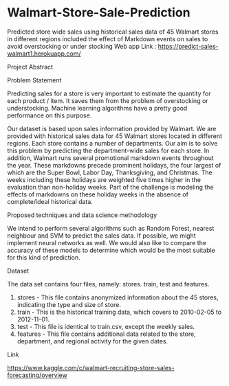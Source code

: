# Walmart-Store-Sale-Prediction
Predicted store wide sales using historical sales data of 45 Walmart stores in different regions included the effect of Markdown events on sales to avoid overstocking or under stocking 
Web app Link : https://predict-sales-walmart1.herokuapp.com/

Project Abstract

Problem Statement

Predicting sales for a store is very important to estimate the quantity for each product / item. It saves them from the problem of overstocking or understocking. Machine learning algorithms have a pretty good performance on this purpose.

Our dataset is based upon sales information provided by Walmart. We are provided with historical sales data for 45 Walmart stores located in different regions. Each store contains a number of departments. Our aim is to solve this problem by predicting the department-wide sales for each store. In addition, Walmart runs several promotional markdown events throughout the year. These markdowns precede prominent holidays, the four largest of which are the Super Bowl, Labor Day, Thanksgiving, and Christmas. The weeks including these holidays are weighted five times higher in the evaluation than non-holiday weeks. Part of the challenge is modeling the effects of markdowns on these holiday weeks in the absence of complete/ideal historical data.

Proposed techniques and data science methodology

We intend to perform several algorithms such as Random Forest, nearest neighbour and SVM to predict the sales data. If possible, we might implement neural networks as well. We would also like to compare the accuracy of these models to determine which would be the most suitable for this kind of prediction.

Dataset

The data set contains four files, namely: stores. train, test and features.
1.	stores - This file contains anonymized information about the 45 stores, indicating the type and size of store.
2.	train - This is the historical training data, which covers to 2010-02-05 to 2012-11-01. 
3.	test - This file is identical to train.csv, except the weekly sales. 
4.	features - This file contains additional data related to the store, department, and regional activity for the given dates.

Link

https://www.kaggle.com/c/walmart-recruiting-store-sales-forecasting/overview



